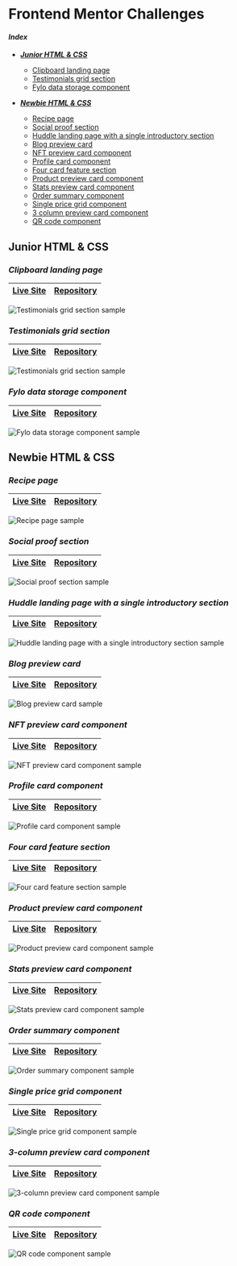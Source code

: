 # Frontend Mentor Challenges

#### *Index*

+ [***Junior HTML & CSS***](#junior-html--css)
  + [Clipboard landing page](#clipboard-landing-page)
  + [Testimonials grid section](#testimonials-grid-section)
  + [Fylo data storage component](#fylo-data-storage-component)

+ [***Newbie HTML & CSS***](#newbie-html--css)
  + [Recipe page](#recipe-page)
  + [Social proof section](#social-proof-section)
  + [Huddle landing page with a single introductory section](#huddle-landing-page-with-a-single-introductory-section)
  + [Blog preview card](#blog-preview-card)
  + [NFT preview card component](#nft-preview-card-component)
  + [Profile card component](#profile-card-component)
  + [Four card feature section](#four-card-feature-section)
  + [Product preview card component](#product-preview-card-component)
  + [Stats preview card component](#stats-preview-card-component)
  + [Order summary component](#order-summary-component)
  + [Single price grid component](#single-price-grid-component)
  + [3 column preview card component](#3-column-preview-card-component)
  + [QR code component](#qr-code-component)

## Junior HTML & CSS

### *Clipboard landing page*

| [Live Site](https://mendez-v.github.io/clipboard-landing/) | [Repository](https://github.com/mendez-v/clipboard-landing) |
| --- | ---|

![Testimonials grid section sample](https://raw.githubusercontent.com/mendez-v/clipboard-landing/main/assets/video/sample.gif)

### *Testimonials grid section*

| [Live Site](https://mendez-v.github.io/testimonials-grid-section/) | [Repository](https://github.com/mendez-v/testimonials-grid-section) |
| --- | ---|

![Testimonials grid section sample](https://raw.githubusercontent.com/mendez-v/testimonials-grid-section/main/assets/video/sample.gif)

### *Fylo data storage component*

| [Live Site](https://mendez-v.github.io/fylo-data-storage-component/) | [Repository](https://github.com/mendez-v/fylo-data-storage-component) |
| --- | ---|

![Fylo data storage component sample](https://raw.githubusercontent.com/mendez-v/fylo-data-storage-component/main/assets/video/sample.gif)


## Newbie HTML & CSS

### *Recipe page*

| [Live Site](https://mendez-v.github.io/recipe-page/) | [Repository](https://github.com/mendez-v/recipe-page) |
| --- | ---|

![Recipe page sample](https://raw.githubusercontent.com/mendez-v/recipe-page/main/assets/video/sample.gif)

### *Social proof section*

| [Live Site](https://mendez-v.github.io/social-proof-section/) | [Repository](https://github.com/mendez-v/social-proof-section) |
| --- | ---|

![Social proof section sample](https://raw.githubusercontent.com/mendez-v/social-proof-section/main/assets/video/sample.gif)

### *Huddle landing page with a single introductory section*

| [Live Site](https://mendez-v.github.io/huddle-introductory-section/) | [Repository](https://github.com/mendez-v/huddle-introductory-section) |
| --- | ---|

![Huddle landing page with a single introductory section sample](https://raw.githubusercontent.com/mendez-v/huddle-introductory-section/main/assets/video/sample.gif)

### *Blog preview card*

| [Live Site](https://mendez-v.github.io/blog-preview-card/) | [Repository](https://github.com/mendez-v/blog-preview-card) |
| --- | ---|

![Blog preview card sample](https://raw.githubusercontent.com/mendez-v/blog-preview-card/main/assets/video/sample.gif)

### *NFT preview card component*

| [Live Site](https://mendez-v.github.io/nft-preview-card/) | [Repository](https://github.com/mendez-v/nft-preview-card) |
| --- | ---|

![NFT preview card component sample](https://raw.githubusercontent.com/mendez-v/nft-preview-card/main/assets/video/sample.gif)

### *Profile card component*

| [Live Site](https://mendez-v.github.io/profile-card-component/) | [Repository](https://github.com/mendez-v/profile-card-component) |
| --- | ---|

![Profile card component sample](https://raw.githubusercontent.com/mendez-v/profile-card-component/main/assets/video/sample.gif)

### *Four card feature section*

| [Live Site](https://mendez-v.github.io/four-card-feature/) | [Repository](https://github.com/mendez-v/four-card-feature) |
| --- | ---|

![Four card feature section sample](https://raw.githubusercontent.com/mendez-v/four-card-feature/main/assets/video/sample.gif)

### *Product preview card component*

| [Live Site](https://mendez-v.github.io/product-preview-card/) | [Repository](https://github.com/mendez-v/product-preview-card) |
| --- | ---|

![Product preview card component sample](https://raw.githubusercontent.com/mendez-v/product-preview-card/main/assets/video/sample.gif)

### *Stats preview card component*

| [Live Site](https://mendez-v.github.io/stats-preview-card/) | [Repository](https://github.com/mendez-v/stats-preview-card) |
| --- | ---|

![Stats preview card component sample](https://raw.githubusercontent.com/mendez-v/stats-preview-card/main/assets/vid/preview.gif)

### *Order summary component*

| [Live Site](https://mendez-v.github.io/order-summary-component/) | [Repository](https://github.com/mendez-v/order-summary-component) |
| --- | ---|

![Order summary component sample](https://raw.githubusercontent.com/mendez-v/order-summary-component/main/assets/vid/preview.gif)

### *Single price grid component*

| [Live Site](https://mendez-v.github.io/single-price-component/) | [Repository](https://github.com/mendez-v/single-price-component) |
| --- | ---|

![Single price grid component sample](https://raw.githubusercontent.com/mendez-v/single-price-component/main/assets/vid/preview.gif)

### *3-column preview card component*

| [Live Site](https://mendez-v.github.io/3-column-preview-card/) | [Repository](https://github.com/mendez-v/3-column-preview-card) |
| --- | ---|

![3-column preview card component sample](https://raw.githubusercontent.com/mendez-v/3-column-preview-card/main/assets/vid/preview.gif)

### *QR code component*

| [Live Site](https://mendez-v.github.io/qr-code-component-main/) | [Repository](https://github.com/mendez-v/qr-code-component-main) |
| --- | ---|

![QR code component sample](https://raw.githubusercontent.com/mendez-v/qr-code-component-main/main/assets/vid/preview.gif)
